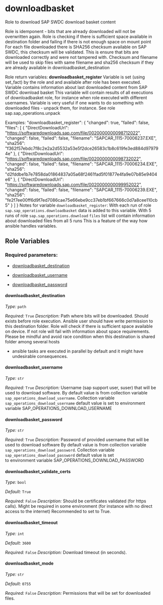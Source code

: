 <!--
SPDX-License-Identifier: GPL-3.0-only
SPDX-FileCopyrightText: 2023-2024 Red Hat, Project Atmosphere

Copyright 2023-2024 Red Hat, Project Atmosphere

This program is free software: you can redistribute it and/or modify it under the terms of the GNU
General Public License as published by the Free Software Foundation, version 3 of the License.

This program is distributed in the hope that it will be useful, but WITHOUT ANY WARRANTY; without
even the implied warranty of MERCHANTABILITY or FITNESS FOR A PARTICULAR PURPOSE.
See the GNU General Public License for more details.

Unless required by applicable law or agreed to in writing, software
distributed under the License is distributed on an "AS IS" BASIS,
WITHOUT WARRANTIES OR CONDITIONS OF ANY KIND, either express or implied.
See the License for the specific language governing permissions and
limitations under the License.

You should have received a copy of the GNU General Public License along with this program.
If not, see <https://www.gnu.org/licenses/>.
-->

# downloadbasket

Role to download SAP SWDC download basket content


Role is idemponent - bits that are already downloaded will not be overwritten again.
Role is checking if there is sufficient space available in destination folder and failing if there is not enough space on mount point
For each file downloaded there is SHA256 checksum available on SAP SWDC, this checksum will be validated.
This is ensure that bits are downloaded correctly and were not tampered with.
Checksum and filename will be used to skip files with same filename and sha256 checksum if they are already available in downloadbasket_destination

Role return variables:
**downloadbasket_register**
Variable is set (using set_fact) by the role and and available after role has been executed.
Variable contains information about last downloaded content from SAP SWDC download basket
This variable will contain results of all executions of downloadbasket role, for instance
when role executed with different usernames.
Variable is very useful if one wants to do something with downloaded files - unpack them, for instance.
See role sap.sap_operations.unpack

Examples:
"downloadbasket_register": {
"changed": true,
"failed": false,
"files": [
{
"DirectDownloadUrl": "https://softwaredownloads.sap.com/file/0020000000098712022",
"changed": false,
"failed": false,
"filename": "SAPCAR_1115-70006237.EXE",
"sha256": "f362f57ebdc7f8c2e2a2d5532a53e5f2dce26583c1b8c619fe3ed884d979794e"
},
{
"DirectDownloadUrl": "https://softwaredownloads.sap.com/file/0020000000098732022",
"changed": false,
"failed": false,
"filename": "SAPCAR_1115-70006234.EXE",
"sha256": "d2fddbe1b7e7858da01864837a05a68f2461fad5f01877e4fa9e07b85e9404e6"
},
{
"DirectDownloadUrl": "https://softwaredownloads.sap.com/file/0020000000099952022",
"changed": false,
"failed": false,
"filename": "SAPCAR_1115-70006239.EXE",
"sha256": "fe2f7ee00ff6d9f7ed7086cae75e66ebe9cc37eb1bf667666c0d7a8cee110cb5"
}
]
}
Notes for variable ``downloadbasket_register``:
With each run of role ``sap.sap_operations.downloadbasket`` data is added to this variable.
With 5 runs of role ``sap.sap_operations.download`` ``files`` list will contain information about downloaded files from all 5 runs
This is a feature of the way how ansible handles variables.




## Role Variables

### Required parameters:


- [downloadbasket_destination](#downloadbasket_destination)

- [downloadbasket_username](#downloadbasket_username)

- [downloadbasket_password](#downloadbasket_password)
 

#### downloadbasket_destination


_Type:_ `path`


_Required:_ `True`
_Description:_
Path where bits will be downloaded.
Should exists before role execution.
Ansible user should have write permission to this destination folder.
Role will check if there is sufficient space available on device.
If not role will fail with information about space requirements.
Please be mindful and avoid race condition when this destination is shared folder among several hosts
- ansible tasks are executed in parallel by default and it might have undesirable consequences.


 

#### downloadbasket_username


_Type:_ `str`


_Required:_ `True`
_Description:_
Username (sap support user, suser) that will be used to download software.
By default value is from collection variable `sap_operations_download_username`.
Collection variable `sap_operations_download_username` default value is set to environment variable SAP_OPERATIONS_DOWNLOAD_USERNAME


 

#### downloadbasket_password


_Type:_ `str`


_Required:_ `True`
_Description:_
Password of provided username that will be used to download software
By default value is from collection variable `sap_operations_download_password`.
Collection variable `sap_operations_download_password` default value is set\
to environment variable SAP_OPERATIONS_DOWNLOAD_PASSWORD


 

#### downloadbasket_validate_certs


_Type:_ `bool`

_Default:_ `True`

_Required:_ `False`
_Description:_
Should be certificates validated (for https calls).
Might be required in some environment (for instance with no direct access to the internet)
Recommended to set to True.


 

#### downloadbasket_timeout


_Type:_ `int`

_Default:_ `3600`

_Required:_ `False`
_Description:_
Download timeout (in seconds).


 

#### downloadbasket_mode


_Type:_ `str`

_Default:_ `0755`

_Required:_ `False`
_Description:_
Permissions that will be set for downloaded files.


 
 
